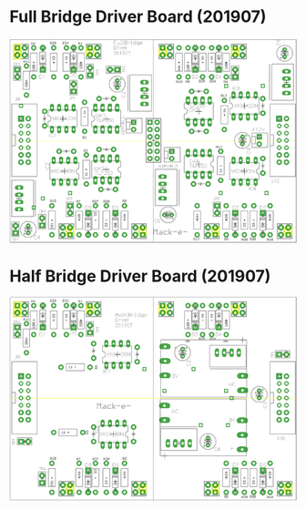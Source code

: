 
#  Full Bridge Driver Board (201907)

![FullBridgeDriverBoard](https://github.com/mackelec/StepInverter/blob/master/images/FullBridgeDriver_201907_Overlay.png)


#  Half Bridge Driver Board (201907)

![HalfBridgeDriverBoard](https://github.com/mackelec/StepInverter/blob/master/images/HalfBridgeDriver_201907_overlay.png)



